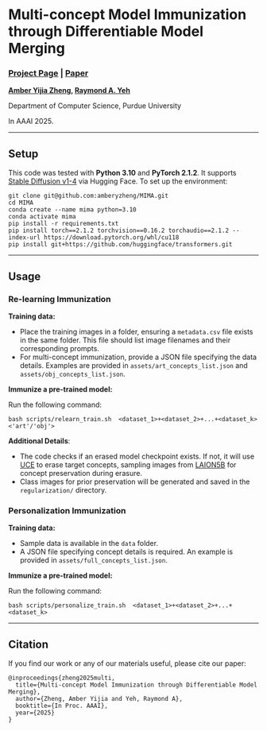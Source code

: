 #  Multi-concept Model Immunization through Differentiable Model Merging
### [Project Page](https://www.amberyzheng.com/mima/) | [Paper](https://arxiv.org/abs/2412.15320)

**[Amber Yijia Zheng](https://amberyzheng.com/), [Raymond A. Yeh](https://raymond-yeh.com/)**

Department of Computer Science, Purdue University

In AAAI 2025.

---

## Setup

This code was tested with **Python 3.10** and **PyTorch 2.1.2**. It supports [Stable Diffusion v1-4](https://huggingface.co/CompVis/stable-diffusion-v1-4) via Hugging Face. To set up the environment:
```
git clone git@github.com:amberyzheng/MIMA.git
cd MIMA
conda create --name mima python=3.10
conda activate mima
pip install -r requirements.txt
pip install torch==2.1.2 torchvision==0.16.2 torchaudio==2.1.2 --index-url https://download.pytorch.org/whl/cu118
pip install git+https://github.com/huggingface/transformers.git
```

---


## Usage

###  Re-learning Immunization

**Training data:** 
- Place the training images in a folder, ensuring a `metadata.csv` file exists in the same folder. This file should list image filenames and their corresponding prompts.
- For multi-concept immunization, provide a JSON file specifying the data details. Examples are provided in `assets/art_concepts_list.json` and `assets/obj_concepts_list.json`.

**Immunize a pre-trained model:**

Run the following command:
```{bash}
bash scripts/relearn_train.sh  <dataset_1>+<dataset_2>+...+<dataset_k>  <'art'/'obj'>
```
**Additional Details**:
- The code checks if an erased model checkpoint exists. If not, it will use [UCE](https://github.com/rohitgandikota/unified-concept-editing) to erase target concepts, sampling images from [LAION5B](https://huggingface.co/datasets/laion/220k-GPT4Vision-captions-from-LIVIS) for concept preservation during erasure.
- Class images for prior preservation will be generated and saved in the `regularization/` directory.


### Personalization Immunization

**Training data:**
- Sample data is available in the `data` folder.
- A JSON file specifying concept details is required. An example is provided in `assets/full_concepts_list.json`.


**Immunize a pre-trained model:**

Run the following command:
```{bash}
bash scripts/personalize_train.sh  <dataset_1>+<dataset_2>+...+<dataset_k>
```

---


## Citation

If you find our work or any of our materials useful, please cite our paper:

```
@inproceedings{zheng2025multi,
  title={Multi-concept Model Immunization through Differentiable Model Merging},
  author={Zheng, Amber Yijia and Yeh, Raymond A},
  booktitle={In Proc. AAAI},
  year={2025}
}
```
